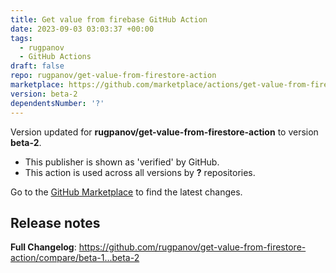 ```yaml
---
title: Get value from firebase GitHub Action
date: 2023-09-03 03:03:37 +00:00
tags:
  - rugpanov
  - GitHub Actions
draft: false
repo: rugpanov/get-value-from-firestore-action
marketplace: https://github.com/marketplace/actions/get-value-from-firebase-github-action
version: beta-2
dependentsNumber: '?'
---
```



Version updated for **rugpanov/get-value-from-firestore-action** to version **beta-2**.
- This publisher is shown as 'verified' by GitHub.
- This action is used across all versions by **?** repositories.

Go to the [GitHub Marketplace](https://github.com/marketplace/actions/get-value-from-firebase-github-action) to find the latest changes.

## Release notes

**Full Changelog**: https://github.com/rugpanov/get-value-from-firestore-action/compare/beta-1...beta-2
